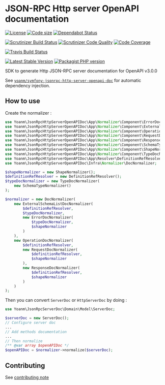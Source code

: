 # JSON-RPC Http server OpenAPI documentation
[![License](https://img.shields.io/github/license/yoanm/php-jsonrpc-http-server-openapi-doc-sdk.svg)](https://github.com/yoanm/php-jsonrpc-http-server-openapi-doc-sdk) [![Code size](https://img.shields.io/github/languages/code-size/yoanm/php-jsonrpc-http-server-openapi-doc-sdk.svg)](https://github.com/yoanm/php-jsonrpc-http-server-openapi-doc-sdk) [![Dependabot Status](https://api.dependabot.com/badges/status?host=github&repo=yoanm/php-jsonrpc-http-server-openapi-doc-sdk)](https://dependabot.com)

[![Scrutinizer Build Status](https://img.shields.io/scrutinizer/build/g/yoanm/php-jsonrpc-http-server-openapi-doc-sdk.svg?label=Scrutinizer&logo=scrutinizer)](https://scrutinizer-ci.com/g/yoanm/php-jsonrpc-http-server-openapi-doc-sdk/build-status/master) [![Scrutinizer Code Quality](https://img.shields.io/scrutinizer/g/yoanm/php-jsonrpc-http-server-openapi-doc-sdk/master.svg?logo=scrutinizer)](https://scrutinizer-ci.com/g/yoanm/php-jsonrpc-http-server-openapi-doc-sdk/?branch=master) [![Code Coverage](https://img.shields.io/scrutinizer/coverage/g/yoanm/php-jsonrpc-http-server-openapi-doc-sdk/master.svg?logo=scrutinizer)](https://scrutinizer-ci.com/g/yoanm/php-jsonrpc-http-server-openapi-doc-sdk/?branch=master)

[![Travis Build Status](https://img.shields.io/travis/com/yoanm/php-jsonrpc-http-server-openapi-doc-sdk/master.svg?label=Travis&logo=travis)](https://travis-ci.com/yoanm/php-jsonrpc-http-server-openapi-doc-sdk) <!-- NOT WORKING WITH travis-ci.com [![Travis PHP versions](https://img.shields.io/travis/php-v/yoanm/php-jsonrpc-http-server-openapi-doc-sdk.svg?logo=travis)](https://php.net/) -->

[![Latest Stable Version](https://img.shields.io/packagist/v/yoanm/jsonrpc-http-server-openapi-doc-sdk.svg)](https://packagist.org/packages/yoanm/jsonrpc-http-server-openapi-doc-sdk) [![Packagist PHP version](https://img.shields.io/packagist/php-v/yoanm/jsonrpc-http-server-openapi-doc-sdk.svg)](https://packagist.org/packages/yoanm/jsonrpc-http-server-openapi-doc-sdk)

SDK to generate Http JSON-RPC server documentation for OpenAPI v3.0.0

See [`yoanm/symfony-jsonrpc-http-server-openapi-doc`](https://github.com/yoanm/symfony-jsonrpc-http-server-openapi-doc) for automatic dependency injection.

## How to use

Create the normalizer : 
```php
use Yoanm\JsonRpcHttpServerOpenAPIDoc\App\Normalizer\Component\ErrorDocNormalizer;
use Yoanm\JsonRpcHttpServerOpenAPIDoc\App\Normalizer\Component\ExternalSchemaListDocNormalizer;
use Yoanm\JsonRpcHttpServerOpenAPIDoc\App\Normalizer\Component\OperationDocNormalizer;
use Yoanm\JsonRpcHttpServerOpenAPIDoc\App\Normalizer\Component\RequestDocNormalizer;
use Yoanm\JsonRpcHttpServerOpenAPIDoc\App\Normalizer\Component\ResponseDocNormalizer;
use Yoanm\JsonRpcHttpServerOpenAPIDoc\App\Normalizer\Component\SchemaTypeNormalizer;
use Yoanm\JsonRpcHttpServerOpenAPIDoc\App\Normalizer\Component\ShapeNormalizer;
use Yoanm\JsonRpcHttpServerOpenAPIDoc\App\Normalizer\Component\TypeDocNormalizer;
use Yoanm\JsonRpcHttpServerOpenAPIDoc\App\Resolver\DefinitionRefResolver;
use Yoanm\JsonRpcHttpServerOpenAPIDoc\Infra\Normalizer\DocNormalizer;

$shapeNormalizer = new ShapeNormalizer();
$definitionRefResolver = new DefinitionRefResolver();
$typeDocNormalizer = new TypeDocNormalizer(
    new SchemaTypeNormalizer()
);

$normalizer = new DocNormalizer(
    new ExternalSchemaListDocNormalizer(
        $definitionRefResolver,
        $typeDocNormalizer,
        new ErrorDocNormalizer(
            $typeDocNormalizer,
            $shapeNormalizer
        )
    ),
    new OperationDocNormalizer(
        $definitionRefResolver,
        new RequestDocNormalizer(
            $definitionRefResolver,
            $shapeNormalizer
        ),
        new ResponseDocNormalizer(
            $definitionRefResolver,
            $shapeNormalizer
        )
    )
);
```

Then you can convert `ServerDoc` or `HttpServerDoc` by doing : 
```php
use Yoanm\JsonRpcServerDoc\Domain\Model\ServerDoc;

$serverDoc = new ServerDoc();
// Configure server doc
...
// Add methods documentation
...
// Then normalize
/** @var array $openAPIDoc */
$openAPIDoc = $normalizer->normalize($serverDoc);
```



## Contributing
See [contributing note](./CONTRIBUTING.md)
